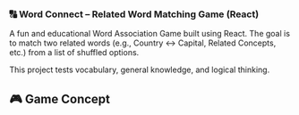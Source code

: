 ### 🔠 Word Connect – Related Word Matching Game (React)

A fun and educational Word Association Game built using React.
The goal is to match two related words (e.g., Country ↔ Capital, Related Concepts, etc.) from a list of shuffled options.

This project tests vocabulary, general knowledge, and logical thinking.

## 🎮 Game Concept
